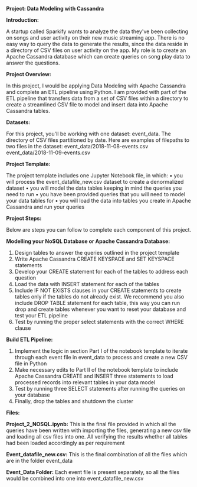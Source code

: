 <b>Project: Data Modeling with Cassandra</b>

<b>Introduction:</b>
    
A startup called Sparkify wants to analyze the data they've been collecting on songs and user activity on their new music streaming app. There is no easy way to query the data to generate the results, since the data reside in a directory of CSV files on user activity on the app. My role is to create an Apache Cassandra database which can create queries on song play data to answer the questions.

<b>Project Overview:</b>

In this project, I would be applying Data Modeling with Apache Cassandra and complete an ETL pipeline using Python. I am provided with part of the ETL pipeline that transfers data from a set of CSV files within a directory to create a streamlined CSV file to model and insert data into Apache Cassandra tables.

<b>Datasets:</b>

For this project, you'll be working with one dataset: event_data. The directory of CSV files partitioned by date. Here are examples of filepaths to two files in the dataset:
event_data/2018-11-08-events.csv
event_data/2018-11-09-events.csv

<b>Project Template:</b>

The project template includes one Jupyter Notebook file, in which:
•	you will process the event_datafile_new.csv dataset to create a denormalized dataset
•	you will model the data tables keeping in mind the queries you need to run
•	you have been provided queries that you will need to model your data tables for
•	you will load the data into tables you create in Apache Cassandra and run your queries

<b>Project Steps:</b>

Below are steps you can follow to complete each component of this project.

<b>Modelling your NoSQL Database or Apache Cassandra Database:</b>
    
1.	Design tables to answer the queries outlined in the project template
2.	Write Apache Cassandra CREATE KEYSPACE and SET KEYSPACE statements
3.	Develop your CREATE statement for each of the tables to address each question
4.	Load the data with INSERT statement for each of the tables
5.	Include IF NOT EXISTS clauses in your CREATE statements to create tables only if the tables do not already exist. We recommend you also include DROP TABLE statement for each table, this way you can run drop and create tables whenever you want to reset your database and test your ETL pipeline
6.	Test by running the proper select statements with the correct WHERE clause

<b>Build ETL Pipeline:</b>
1.	Implement the logic in section Part I of the notebook template to iterate through each event file in event_data to process and create a new CSV file in Python
2.	Make necessary edits to Part II of the notebook template to include Apache Cassandra CREATE and INSERT three statements to load processed records into relevant tables in your data model
3.	Test by running three SELECT statements after running the queries on your database
4.	Finally, drop the tables and shutdown the cluster

<b>Files:</b>

<b>Project_2_NOSQL.ipynb:</b> This is the final file provided in which all the queries have been written with importing the files, generating a new csv file and loading all csv files into one. All verifying the results whether all tables had been loaded accordingly as per requirement

<b>Event_datafile_new.csv:</b> This is the final combination of all the files which are in the folder event_data

<b>Event_Data Folder:</b> Each event file is present separately, so all the files would be combined into one into event_datafile_new.csv
